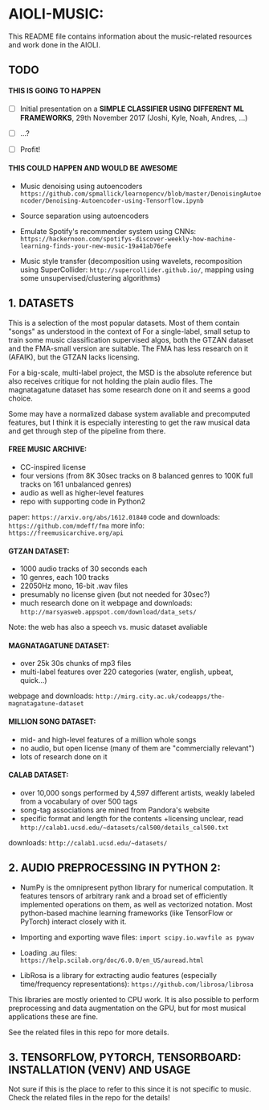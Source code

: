 
# AIOLI-MUSIC:

This README file contains information about the music-related resources and work done in the AIOLI.

## TODO

#### THIS IS GOING TO HAPPEN
- [ ] Initial presentation on a **SIMPLE CLASSIFIER USING DIFFERENT ML FRAMEWORKS**, 29th November 2017 (Joshi, Kyle, Noah, Andres, ...)
- [ ] ...?
- [ ] Profit!


#### THIS COULD HAPPEN AND WOULD BE AWESOME
* Music denoising using autoencoders `https://github.com/spmallick/learnopencv/blob/master/DenoisingAutoencoder/Denoising-Autoencoder-using-Tensorflow.ipynb`















* Source separation using autoencoders
* Emulate Spotify's recommender system using CNNs: `https://hackernoon.com/spotifys-discover-weekly-how-machine-learning-finds-your-new-music-19a41ab76efe`
* Music style transfer (decomposition using wavelets, recomposition using SuperCollider: `http://supercollider.github.io/`, mapping using some unsupervised/clustering algorithms)

## 1. DATASETS

This is a selection of the most popular datasets. Most of them contain "songs" as understood in the context of 
For a single-label, small setup to train some music classification supervised algos, both the GTZAN dataset and the FMA-small version are suitable. The FMA has less research on it (AFAIK), but the GTZAN lacks licensing.

For a big-scale, multi-label project, the MSD is the absolute reference but also receives critique for not holding the plain audio files. The magnatagatune dataset has some research done on it and seems a good choice.

Some may have a normalized dabase system avaliable and precomputed features, but I think it is especially interesting to get the raw musical data and get through step of the pipeline from there.

#### FREE MUSIC ARCHIVE:

* CC-inspired license
* four versions (from 8K 30sec tracks on 8 balanced genres to 100K full tracks on 161 unbalanced genres)
* audio as well as higher-level features
* repo with supporting code in Python2

paper: `https://arxiv.org/abs/1612.01840`
code and downloads: `https://github.com/mdeff/fma` 
more info: `https://freemusicarchive.org/api`


#### GTZAN DATASET:

* 1000 audio tracks of 30 seconds each
* 10 genres, each 100 tracks
* 22050Hz mono, 16-bit .wav files
* presumably no license given (but not needed for 30sec?)
* much research done on it
webpage and downloads: `http://marsyasweb.appspot.com/download/data_sets/`

Note: the web has also a speech vs. music dataset avaliable

#### MAGNATAGATUNE DATASET:

* over 25k 30s chunks of mp3 files
* multi-label features over 220 categories (water, english, upbeat, quick...)

webpage and downloads: `http://mirg.city.ac.uk/codeapps/the-magnatagatune-dataset` 

#### MILLION SONG DATASET:

* mid- and high-level features of a million whole songs
* no audio, but open license (many of them are "commercially relevant")
* lots of research done on it

#### CALAB DATASET:

* over 10,000 songs performed by 4,597 different artists, weakly labeled from a vocabulary of over 500 tags
* song-tag associations are mined from Pandora's website
* specific format and length for the contents +licensing unclear, read `http://calab1.ucsd.edu/~datasets/cal500/details_cal500.txt`

downloads: `http://calab1.ucsd.edu/~datasets/`









## 2. AUDIO PREPROCESSING IN PYTHON 2:

* NumPy is the omnipresent python library for numerical computation. It features tensors of arbitrary rank and a broad set of efficiently implemented operations on them, as well as vectorized notation. Most python-based machine learning frameworks (like TensorFlow or PyTorch) interact closely with it.

* Importing and exporting wave files: `import scipy.io.wavfile as pywav`
* Loading .au files: `https://help.scilab.org/doc/6.0.0/en_US/auread.html`

* LibRosa is a library for extracting audio features (especially time/frequency representations): `https://github.com/librosa/librosa` 

This libraries are mostly oriented to CPU work. It is also possible to perform preprocessing and data augmentation on the GPU, but for most musical applications these are fine.

See the related files in this repo for more details.





## 3. TENSORFLOW, PYTORCH, TENSORBOARD: INSTALLATION (VENV) AND USAGE

Not sure if this is the place to refer to this since it is not specific to music. Check the related files in the repo for the details!






